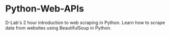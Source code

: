 # Python-Web-APIs
D-Lab's 2 hour introduction to web scraping in Python. Learn how to scrape data from websites using BeautifulSoup in Python.
